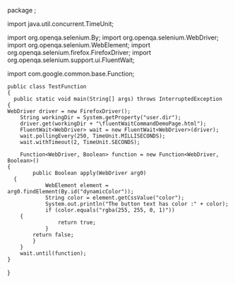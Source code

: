 package <mention package name>;

import java.util.concurrent.TimeUnit;

import org.openqa.selenium.By;
import org.openqa.selenium.WebDriver;
import org.openqa.selenium.WebElement;
import org.openqa.selenium.firefox.FirefoxDriver;
import org.openqa.selenium.support.ui.FluentWait;

import com.google.common.base.Function;

    public class TestFunction 
    {
	  public static void main(String[] args) throws InterruptedException 
    {
    WebDriver driver = new FirefoxDriver();
		String workingDir = System.getProperty("user.dir");
		driver.get(workingDir + "\fluentWaitCommandDemoPage.html");
		FluentWait<WebDriver> wait = new FluentWait<WebDriver>(driver);
		wait.pollingEvery(250, TimeUnit.MILLISECONDS);
		wait.withTimeout(2, TimeUnit.SECONDS);

		Function<WebDriver, Boolean> function = new Function<WebDriver, Boolean>() 
    {
			public Boolean apply(WebDriver arg0) 
      {
				WebElement element = arg0.findElement(By.id("dynamicColor"));
				String color = element.getCssValue("color");
				System.out.println("The button text has color :" + color);
				if (color.equals("rgba(255, 255, 0, 1)")) 
        {
					return true;
				}
			return false;
			}
		}
		wait.until(function);
	}
}
